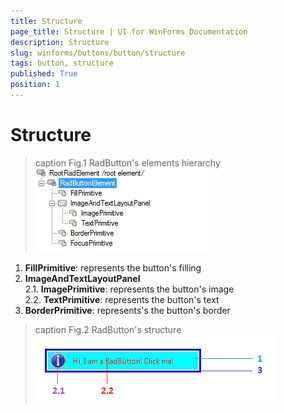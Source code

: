 ```yaml
---
title: Structure
page_title: Structure | UI for WinForms Documentation
description: Structure
slug: winforms/buttons/button/structure
tags: button, structure
published: True
position: 1 
---
```


# Structure

>caption Fig.1 RadButton's elements hierarchy
![buttons-button-structure 001](images/buttons-button-structure001.png)

1. __FillPrimitive__: represents the button's filling
1. __ImageAndTextLayoutPanel__ <br>
	2\.1\. __ImagePrimitive__: represents the button's image<br>
	2\.2\. __TextPrimitive__: represents the button's text
3. __BorderPrimitive__: represents's the button's border

>caption Fig.2 RadButton's structure
![buttons-button-structure 002](images/buttons-button-structure002.png)

